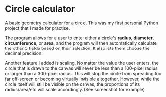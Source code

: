 # Circle calculator

A basic geometry calculator for a circle. This was my first personal Python project that I made for practise. 

The program allows for a user to enter either a circle's <b>radius</b>, <b>diameter</b>, <b>circumference</b>, or <b>area</b>, and the program will then automatically calculate the other 3 fields based on their selection. It also lets them choose the decimal precision.

Another feature I added is scaling. No matter the value the user enters, the circle that is drawn to the canvas will never be less than a 100-pixel radius or larger than a 300-pixel radius. This will stop the circle from spreading too far off-screen or becoming virtually invisible altogether. However, while the circle itself will still be visible on the canvas, the proportions of its radius/area/etc will scale accordingly. (See screenshot for example)
